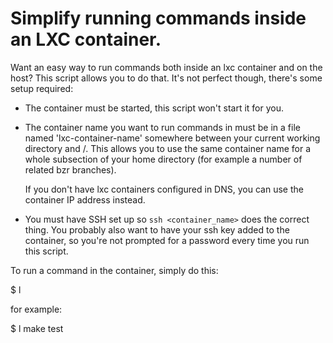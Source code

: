 # Simplify running commands inside an LXC container.


Want an easy way to run commands both inside an lxc container and on the host?
This script allows you to do that. It's not perfect though, there's some setup
required:

 * The container must be started, this script won't start it for you.
 * The container name you want to run commands in must be in a file named
   'lxc-container-name' somewhere between your current working directory and /.
   This allows you to use the same container name for a whole subsection of
   your home directory (for example a number of related bzr branches).

   If you don't have lxc containers configured in DNS, you can use the
   container IP address instead.
 * You must have SSH set up so `ssh <container_name>` does the correct thing.
   You probably also want to have your ssh key added to the container, so
   you're not prompted for a password every time you run this script.

To run a command in the container, simply do this:

  $ l <command>

for example:

  $ l make test
